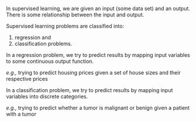 In supervised learning, we are given an input (some data set) and an output. There is some relationship between the input and output.

Supervised learning problems are classified into:

1. regression and
2. classification problems.

In a regression problem, we try to predict results by mapping input variables to some continuous output function.

*e.g.,* trying to predict housing prices given a set of house sizes and their respective prices

In a classification problem, we try to predict results by mapping input variables into discrete categories.

*e.g.,* trying to predict whether a tumor is malignant or benign given a patient with a tumor